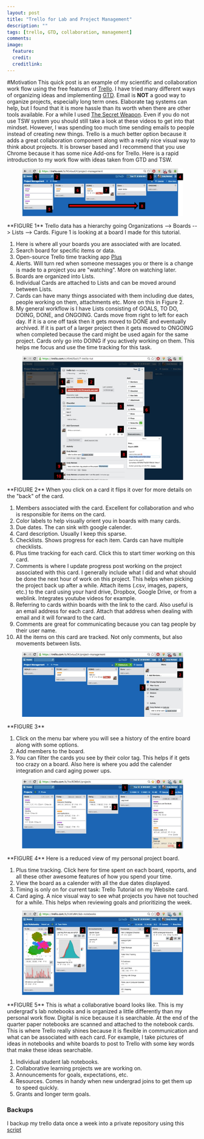 ```yaml
---
layout: post
title: "Trello for Lab and Project Management"
description: ""
tags: [trello, GTD, collaboration, management]
comments: 
image:
  feature: 
  credit: 
  creditlink: 
---
```


#Motivation
This quick post is an example of my scientific and collaboration work flow using the free features of [Trello](https://trello.com/). I have tried many different ways of organizing ideas and implementing [GTD](https://en.wikipedia.org/wiki/Getting_Things_Done). Email is **NOT** a good way to organize projects, especially long term ones. Elaborate tag systems can help, but I found that it is more hassle than its worth when there are other tools available.  For a while I used [The Secret Weapon](http://www.thesecretweapon.org/). Even if you do not use TSW system you should still take a look at these videos to get into that mindset. However, I was spending too much time sending emails to people instead of creating new things. Trello is a much better option because it adds a great collaboration component along with a really nice visual way to think about projects. It is browser based and I recommend that you use Chrome because it has some nice Add-ons for Trello. Here is a rapid introduction to my work flow with ideas taken from GTD and TSW.

<figure>
    <img src="/images/1_trello_board.jpg"></a>
</figure>
**FIGURE 1** Trello data has a hierarchy going Organizations --> Boards --> Lists --> Cards. Figure 1 is looking at a board I made for this tutorial.

1. Here is where all your boards you are associated with are located.
2. Search board for specific items or data.
3. Open-source Trello time tracking app [Plus](http://www.plusfortrello.com/p/about.html)
4. Alerts. Will turn red when someone messages you or there is a change is made to a project you are "watching". More on watching later.
5. Boards are organized into Lists. 
6. Individual Cards are attached to Lists and can be moved around between Lists.
7. Cards can have many things associated with them including due dates, people working on them, attachments etc. More on this in Figure 2.
8. My general workflow is I have Lists consisting of GOALS, TO DO, DOING, DONE, and ONGOING. Cards move from right to left for each day. If it is a one off task then it gets moved to DONE and eventually archived. If it is part of a larger project then it gets moved to ONGOING when completed because the card might be used again for the same project. Cards only go into DOING if you actively working on them. This helps me focus and use the time tracking for this task.

<figure>
    <img src="/images/2_back_of_card.jpg"></a>
</figure>
**FIGURE 2** When you click on a card it flips it over for more details on the "back" of the card.

1. Members associated with the card. Excellent for collaboration and who is responsible for items on the card.
2. Color labels to help visually orient you in boards with many cards.
3. Due dates. The can sink with google calender. 
4. Card description. Usually I keep this sparse. 
5. Checklists. Shows progress for each item. Cards can have multiple checklists.
6. Plus time tracking for each card. Click this to start timer working on this card. 
7. Comments is where I update progress post working on the project associated with this card. I generally include what I did and what should be done the next hour of work on this project. This helps when picking the project back up after a while. Attach items (.csv, images, papers, etc.) to the card using your hard drive, Dropbox, Google Drive, or from a weblink. Integrates youtube videos for example.
8. Referring to cards within boards with the link to the card. Also useful is an email address for each card. Attach that address when dealing with email and it will forward to the card.
9. Comments are great for communicating because you can tag people by their user name.
10. All the items on this card are tracked. Not only comments, but also movements between lists. 


<figure>
    <img src="/images/3_trello_menu.jpg"></a>
</figure>
**FIGURE 3**

1. Click on the menu bar where you will see a history of the entire board along with some options.
2. Add members to the board.
3. You can filter the cards you see by their color tag. This helps if it gets too crazy on a board. Also here is where you add the calender integration and card aging power ups. 

<figure>
    <img src="/images/4_personal_projects.jpg"></a>
</figure>
**FIGURE 4** Here is a reduced view of my personal project board. 

1. Plus time tracking. Click here for time spent on each board, reports, and all these other awesome features of how you spend your time.
2. View the board as a calender with all the due dates displayed.
3. Timing is only on for current task: Trello Tutorial on my Website card. 
4. Card aging. A nice visual way to see what projects you have not touched for a while. This helps when reviewing goals and prioritizing the week. 

<figure>
    <img src="/images/5_lab_notebooks.jpg"></a>
</figure>
**FIGURE 5** This is what a collaborative board looks like. This is my undergrad's lab notebooks and is organized a little differently than my personal work flow. Digital is nice because it is searchable. At the end of the quarter paper notebooks are scanned and attached to the notebook cards. This is where Trello really shines because it is flexible in communication and what can be associated with each card. For example, I take pictures of ideas in notebooks and white boards to post to Trello with some key words that make these ideas searchable.

1. Individual student lab notebooks.
2. Collaborative learning projects we are working on.
3. Announcements for goals, expectations, etc. 
4. Resources. Comes in handy when new undergrad joins to get them up to speed quickly.
5. Grants and longer term goals. 

### Backups
I backup my trello data once a week into a private repository using this [script](https://github.com/mattab/trello-backup)



